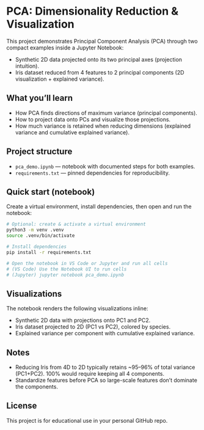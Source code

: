 # PCA: Dimensionality Reduction & Visualization

This project demonstrates Principal Component Analysis (PCA) through two compact examples inside a Jupyter Notebook:

- Synthetic 2D data projected onto its two principal axes (projection intuition).
- Iris dataset reduced from 4 features to 2 principal components (2D visualization + explained variance).

## What you’ll learn
- How PCA finds directions of maximum variance (principal components).
- How to project data onto PCs and visualize those projections.
- How much variance is retained when reducing dimensions (explained variance and cumulative explained variance).

## Project structure
- `pca_demo.ipynb` — notebook with documented steps for both examples.
- `requirements.txt` — pinned dependencies for reproducibility.

## Quick start (notebook)

Create a virtual environment, install dependencies, then open and run the notebook:

```zsh
# Optional: create & activate a virtual environment
python3 -m venv .venv
source .venv/bin/activate

# Install dependencies
pip install -r requirements.txt

# Open the notebook in VS Code or Jupyter and run all cells
# (VS Code) Use the Notebook UI to run cells
# (Jupyter) jupyter notebook pca_demo.ipynb
```

## Visualizations
The notebook renders the following visualizations inline:
- Synthetic 2D data with projections onto PC1 and PC2.
- Iris dataset projected to 2D (PC1 vs PC2), colored by species.
- Explained variance per component with cumulative explained variance.

## Notes
- Reducing Iris from 4D to 2D typically retains ~95–96% of total variance (PC1+PC2). 100% would require keeping all 4 components.
- Standardize features before PCA so large-scale features don’t dominate the components.

## License
This project is for educational use in your personal GitHub repo.
